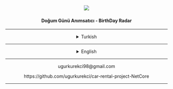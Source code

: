 <div  align="center">
<div  align="center">
  <img src="https://raw.githubusercontent.com/ugurkurekci/birtdayradar-core-project/main/BirthDayRadar/birthdayicon/1F382-birthday-cake-512.png" width="200 height="200/>
  <h4>Doğum Günü Anımsatıcı  - BirthDay Radar</h4>
 </div>
  <hr>
  <details>
  <summary>Turkish</summary>
  
  <h3>Proje Hakkında</h3>
  
<img src="https://raw.githubusercontent.com/devicons/devicon/master/icons/csharp/csharp-original.svg" alt="csharp" width="90" height="90"/> 
<img src="https://raw.githubusercontent.com/devicons/devicon/master/icons/dot-net/dot-net-original-wordmark.svg" alt="dotnet" width="90" height="90"/>
<img src="https://i.hizliresim.com/362g1kv.png" width="90" height="90" /><br/><br/><br/>

 <p>Proje katmanlı mimari ile inşa edilmiştir. SOLID yazılım geliştirme ilkelerine uygun olarak geliştirilmiştir.</p>
    <p>Veritabanı tabloları ilişkilendirilmiştir.</p><br/>
    
    Bu projede yapılmak istenen bir rehber gibi düşünebiliriz.Bir kişinin kaydının tutulduğu bir projedir. 
    Adı,soyadı,doğum tarihi vb. gibi seçeneklerin olduğu 
    bir veritabanı entegrasyonlu bir takip projesidir.
    
   
    
  <h2>Katmanlar</h2>
<details>
  <summary>Aç/Kapat</summary>
  
   <h3>Entities</h3>
  <p>Veritabanı tabloları için oluşturulan Varlık Katmanı.Veritabanındaki tablodaki içerik ile Entities katmanındaki bir sınıfın içeriği kesinlikle aynı olmalıdır.</p>
 
  
  
   <h3>DataAccess</h3>
  <p>Veri tabanı bağlantı kodlarının bulunduğu katman.</p>
 
  
  <h3>Core</h3>
  <p>Projeden bağımsız çeşitli parçacıklar içeren çekirdek katman. Bu katman hiç bir kütüphaneye bağlılık sağlayamaz. Bütün projelerde kullanılan içerikler burada yer alır.</p>
 
  
  <h3>Business</h3>
  <p>Gelen bilgileri gerekli koşullara göre işlemek veya kontrol etmek için oluşturulan İş Katmanı.</p>
 
  
  <h3>WebAPI</h3>
  <p>Projemizi internet ortamına açan api katmanı.</p>
 
  
  <h3> WinFormsUI</h3>
  <p>Görsel olarak kullanıcıya sunulan bölüm</p>

  
</details>
  </details>
  
  
  
  <hr/>
  
  <details>
  <summary>English</summary>
  
  <h3>About the project</h3>
  
<img src="https://raw.githubusercontent.com/devicons/devicon/master/icons/csharp/csharp-original.svg" alt="csharp" width="90" height="90"/> 
<img src="https://raw.githubusercontent.com/devicons/devicon/master/icons/dot-net/dot-net-original-wordmark.svg" alt="dotnet" width="90" height="90"/>
<img src="https://i.hizliresim.com/362g1kv.png" width="90" height="90" /><br/><br/><br/>

  <p>The project was built with a layered architecture. It was developed in accordance with SOLID software development principles.</p>
    
   We can think of it as a guide to be done in this project. It is a project where a person's record is kept.
   Name, surname, date of birth, etc. with options like
   is a database-integrated follow-up project.
    
  <h2>Layers</h2>
<details>
  <summary>Open/Close</summary>
  
  <h3>Entities</h3>
  <p>Entity Layer created for database tables. The content in the table in the database and the content of a class in the Entities layer must be exactly the same.</p>
 
  <h3>DataAccess</h3>
  <p>Layer with database connection codes.</p>
 
  
  <h3>Core</h3>
  <p>Core layer containing various project-independent particles. This layer cannot depend on any library. The contents used in all projects are included here.</p>
 
  
  <h3>Business</h3>
  <p>Business Layer created to process or control incoming information according to required conditions.</p>
 
  
  <h3>WebAPI</h3>
  <p>API layer that opens our project to the internet.</p>
 
 <h3> WinFormsUI</h3>
  <p>Visually presented to the user</p> 
  
</details>
  </details>
 <hr/>
  <p>ugurkurekci98@gmail.com</p>
  https://github.com/ugurkurekci/car-rental-project-NetCore

</div>
<hr/>

 
